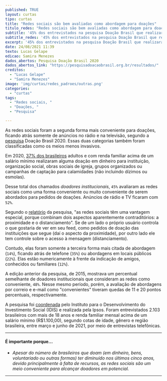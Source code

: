 ```yaml
---
published: TRUE
layout: curtas
tipo: curtas
title: "Redes sociais são bem avaliadas como abordagem para doações"
titulo_redes: "Redes sociais são bem avaliadas como abordagem para doações"
subtitle: '45% dos entrevistados na pesquisa Doação Brasil que realizaram doações em dinheiro em 2020 consideram redes sociais uma forma conveniente de abordagem'
subtitle_redes: '45% dos entrevistados na pesquisa Doação Brasil que realizaram doações em dinheiro em 2020 consideram redes sociais uma forma conveniente de abordagem'
excerpt: '45% dos entrevistados na pesquisa Doação Brasil que realizaram doações em dinheiro em 2020 consideram redes sociais uma forma conveniente de abordagem'
date: 24/08/2021 11:39
texto: Lucas Gelape
edicao: Samira Menezes
dados_abertos: Pesquisa Doação Brasil 2020
dados_abertos_link: "https://pesquisadoacaobrasil.org.br/resultados/"
creditos:
  - "Lucas Gelape"
  - "Samira Menezes"
image: 'img/curtas/redes_padroes/outras.png'
categories:
  - "curtas"
tags:
  - "Redes sociais, "
  - "Doações, "
  - "Pesquisa"

---
```


As redes sociais foram a segunda forma mais conveniente para doações, ficando atrás somente de anúncios no rádio e na televisão, segundo a [pesquisa](https://pesquisadoacaobrasil.org.br/resultados/) Doação Brasil 2020. Essas duas categorias também foram classificadas como os meios menos invasivos.

Em 2020, [37% dos brasileiros](https://www.cnnbrasil.com.br/business/todas-as-formas-de-doacoes-cairam-em-2020-diz-pesquisa/) adultos e com renda familiar acima de um salário mínimo realizaram alguma doação em dinheiro para instituição, organização social, obras sociais de igreja, grupos organizados ou campanhas de captação para calamidades (não incluindo dízimos ou esmolas).

Desse total dos chamados *doadores institucionais*, `45%` avaliaram as redes sociais como uma forma conveniente ou muito conveniente de serem abordados para pedidos de doações. Anúncios de rádio e TV ficaram com `52%`.

Segundo o [relatório](https://www.idis.org.br/publicacoesidis/pesquisa-doacao-brasil-2020/) da pesquisa, "as redes sociais têm uma vantagem especial, porque combinam dois aspectos aparentemente contraditórios: a proximidade e o distanciamento". Se de um lado o próprio usuário controla o que gostaria de ver em seu feed, como pedidos de doação das instituições que segue (daí o aspecto da proximidade), por outro lado ele tem controle sobre o acesso à mensagem (distanciamento).

Contudo, elas foram somente a terceira forma mais citada de abordagem (`14%`), ficando atrás de telefone (`35%`) ou abordagens em locais públicos (`22%`). Elas estão numericamente à frente da indicação de amigos, conhecidos ou familiares (`12%`).

A edição anterior da pesquisa, de 2015, mostrava um percentual semelhante de doadores institucionais que consideram as redes como conveniente, `48%`. Nesse mesmo período, porém, a avaliação de abordagens por correio e e-mail como "convenientes" tiveram quedas de 11 e 20 pontos percentuais, respectivamente.

A pesquisa foi [coordenada](https://pesquisadoacaobrasil.org.br/resultados/) pelo Instituto para o Desenvolvimento do Investimento Social (IDIS) e realizada pela Ipsos. Foram entrevistados 2.103 brasileiros com mais de 18 anos e renda familiar mensal acima de um salário mínimo (R$1.100,00), segundo cotas de idade, gênero e região brasileira, entre março e junho de 2021, por meio de entrevistas telefônicas.


---

#### É importante porque...

- *Apesar do número de brasileiros que doam (em dinheiro, bens, voluntariado ou outras formas) ter diminuído nos últimos cinco anos, devido principalmente à falta de recursos, as redes sociais são um meio conveniente para alcançar doadores em potencial.*

---
